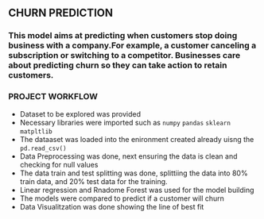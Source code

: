 ## CHURN PREDICTION
### This model aims at predicting when customers stop doing business with a company.For example, a customer canceling a subscription or switching to a competitor. Businesses care about predicting churn so they can take action to retain customers.
### PROJECT WORKFLOW
- Dataset to be explored was provided
- Necessary libraries were imported such as `numpy` `pandas` `sklearn` `matpltlib`
- The dataaset was loaded into the enironment created already uisng the `pd.read_csv()`
- Data Preprocessing was done, next ensuring the data is clean and checking for null values
- The data train and test splitting was done, splittiing the data into 80% train data, and 20% test data for the training.
- Linear regression and Rnadome Forest was used for the model building
- The models were compared to predict if a customer will churn
-  Data Visualitzation was done showing the line of best fit
